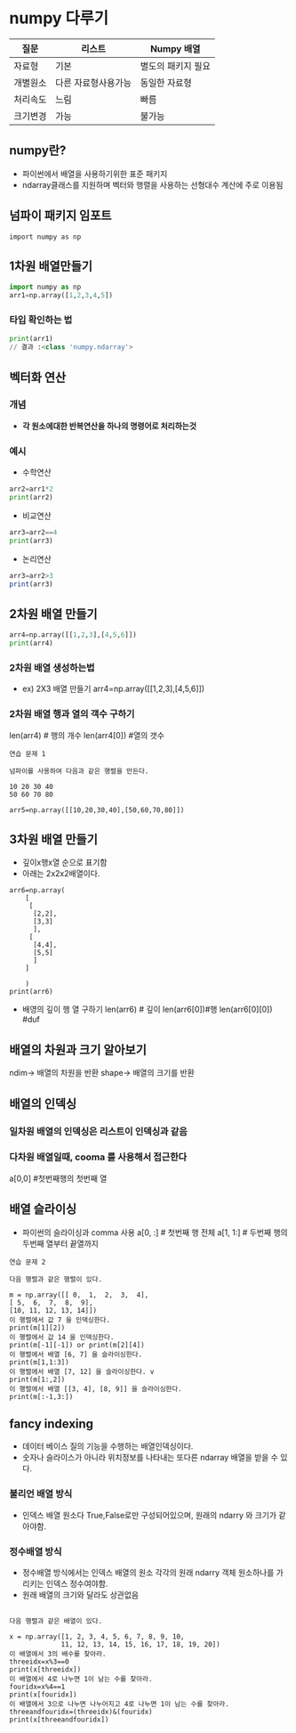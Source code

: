 # numpy 다루기
|질문|리스트|Numpy 배열|
|----|----|----|
|자료형|기본|별도의 패키지 필요|
|개별원소|다른 자료형사용가능|동일한 자료형|
|처리속도|느림|빠름|
|크기변경|가능|불가능|

## numpy란?
- 파이썬에서 배열을 사용하기위한 표준 패키지
- ndarray클래스를 지원하며 벡터와 행렬을 사용하는 선형대수 계산에 주로 이용됨

## 넘파이 패키지 임포트
`import numpy as np`
## 1차원 배열만들기
```python
import numpy as np
arr1=np.array([1,2,3,4,5])
```
### 타입 확인하는 법
```python
print(arr1)
// 결과 :<class 'numpy.ndarray'>
```
## 벡터화 연산
### 개념
- **각 원소에대한 반복연산을 하나의 명령어로 처리하는것**
### 예시
- 수학연산
```python
arr2=arr1*2
print(arr2) 
```
- 비교연산
```python
arr3=arr2==4
print(arr3)
```
- 논리연산
```js
arr3=arr2>3
print(arr3)
```

## 2차원 배열 만들기
```python
arr4=np.array([[1,2,3],[4,5,6]])
print(arr4)
```
### 2차원 배열 생성하는법
- ex) 2X3 배열 만들기
  arr4=np.array([[1,2,3],[4,5,6]])
### 2차원 배열 행과 열의 객수 구하기
len(arr4) # 행의 개수
len(arr4[0]) #열의 갯수
```
연습 문제 1

넘파이를 사용하여 다음과 같은 행렬을 만든다.

10 20 30 40
50 60 70 80

arr5=np.array([[10,20,30,40],[50,60,70,80]])

```

## 3차원 배열 만들기
- 깊이x행x열 순으로 표기함
- 아래는 2x2x2배열이다.
```ptyhon
arr6=np.array(
    [
     [
      [2,2], 
      [3,3]
      ],
     [
      [4,4],
      [5,5]
      ]
    ]

    )
print(arr6)
```
- 배영의 깊이 행 열 구하기
len(arr6) # 깊이
len(arr6[0])#행
len(arr6[0][0]) #duf
## 배열의 차원과 크기 알아보기
ndim-> 배열의 차원을 반환
shape-> 배열의 크기를 반환

## 배열의 인덱싱
### 일차원 배열의 인덱싱은 리스트이 인덱싱과 같음
### 다차원 배열일때, cooma 를 사용해서 접근한다
a[0,0] #첫번째행의 첫번째 열
## 배열 슬라이싱
- 파이썬의 슬라이싱과 comma 사용
  a[0, :]  # 첫번째 행 전체
  a[1, 1:]  # 두번째 행의 두번째 열부터 끝열까지

```
연습 문제 2

다음 행렬과 같은 행렬이 있다.

m = np.array([[ 0,  1,  2,  3,  4],
[ 5,  6,  7,  8,  9],
[10, 11, 12, 13, 14]])
이 행렬에서 값 7 을 인덱싱한다.
print(m[1][2])
이 행렬에서 값 14 을 인덱싱한다.
print(m[-1][-1]) or print(m[2][4])
이 행렬에서 배열 [6, 7] 을 슬라이싱한다.
print(m[1,1:3])
이 행렬에서 배열 [7, 12] 을 슬라이싱한다. v
print(m[1:,2])
이 행렬에서 배열 [[3, 4], [8, 9]] 을 슬라이싱한다.
print(m[:-1,3:])
```

## fancy indexing
- 데이터 베이스 질의 기능을 수행하는 배열인덱싱이다.
- 숫자나 슬라이스가 아니라 위치정보를 나타내는 또다른 ndarray 배열을 받을 수 있다.
### 불리언 배열 방식
- 인덱스 배열 원소다 True,False로만 구성되어있으며, 원래의 ndarry 와 크기가 같아야함.

### 정수배열 방식
- 정수배열 방식에서는 인덱스 배열의 원소 각각의 원래 ndarry 객체 원소하나를 가리키는 인덱스 정수여야함.
- 원래 배열의 크기와 달라도 상관없음



```

다음 행렬과 같은 배열이 있다.

x = np.array([1, 2, 3, 4, 5, 6, 7, 8, 9, 10,
             11, 12, 13, 14, 15, 16, 17, 18, 19, 20])
이 배열에서 3의 배수를 찾아라.
threeidx=x%3==0
print(x[threeidx])
이 배열에서 4로 나누면 1이 남는 수를 찾아라.
fouridx=x%4==1
print(x[fouridx])
이 배열에서 3으로 나누면 나누어지고 4로 나누면 1이 남는 수를 찾아라.
threeandfouridx=(threeidx)&(fouridx)
print(x[threeandfouridx])
```


